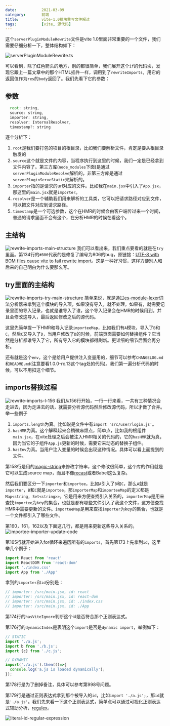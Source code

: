 ```yaml
---
date:           2021-03-09
category:       前端
title:          vite-1.0模块重写文件解读
tags:           [vite, 源代码]
---
```


这个`serverPluginModuleRewrite`文件是vite 1.0里面非常重要的一个文件，我们需要仔细分析一下，整体结构如下：
<!--more-->
![serverPluginModuleRewrite.ts](/assets/images/vite/server-plugin-module-rewrite.png)

可以看到，除了红色箭头的地方，别的都很简单，我们展开这个`if`的代码块，发现它跟上一篇文章中的那个HTML插件一样，调用到了`rewriteImports`，用它的返回值作为`res`的`body`返回了。我们先看下它的参数：

## 参数
```jsx
  root: string,
  source: string,
  importer: string,
  resolver: InternalResolver,
  timestamp?: string
```
逐个分析下：
1. `root`是我们要打包的项目的根目录，比如我们要解析文件，肯定是要从根目录触发的
2. `source`这个就是文件的内容，当程序执行到这里的时候，我们一定是已经拿到文件内容了。第三方库(`node_modules`下面)是通过`serverPluginModuleResolve`解析的，非第三方库是通过`serverPluginServeStatic`来解析的。
3. `importer`指的是请求的url对应的文件。比如我在`main.jsx`中引入了`App.jsx`，那这里的`main.jsx`就是`importer`。
4. `resolver`是一个辅助我们用来解析的工具类，它可以把请求路径对应到文件，可以把文件对应到请求路径。
5. `timestamp`是一个可选参数，这个在HMR的时候会由客户端传过来一个时间，普通的请求里面不会有这个，在分析HMR的时候在看这个。

## 主结构

![rewrite-imports-main-structure](/assets/images/vite/rewrite-imports-main-structure.png)
我们可以看出来，我们重点要看的就是在`try`里面。第134行的`#806`代表的是修复了编号为806的bug，原链接：[UTF-8 with BOM files cause vite to fail rewrite import](https://github.com/vitejs/vite/issues/806)。这是一种好习惯，这样方便别人和后来的自己明白为什么要那么写。

## try里面的主结构

![rewrite-imports-try-main-structure](/assets/images/vite/rewrite-imports-try-main-structure.png)
简单来说，就是通过[es-module-lexer]()词法分析器来拿到这个模块的导入项，如果没有导入，就不处理。如果有，就需要记录里面的导入记录，也就是谁导入了谁，这个导入记录会在HMR的时候用到。并且会修改这导入，最后返回修改之后的源代码。

这里先简单提一下HMR和导入记录`importeeMap`，比如我们有`A`模块，导入了`B`和`C`，然后`C`又导入了`D`，当用户修改了`D`的时候，前端页面需要如何替换组件？它当然是分析都谁导入了它，所有导入它的模块都得刷新。更详细的细节后面会再分析。

还有就是这个`env`，这个是给用户提供注入变量用的，细节可以参考`CHANGELOG.md`和`README.md`(注意要看1.0.0-rc.13这个tag处的代码)。我们第一遍分析代码的时候，可以不用扣这个细节。

## imports替换过程

![rewrite-imports-l-156](/assets/images/vite/rewrite-imports-l-156.png)
我们从156行开始，一行一行来看，一共有三种情况会走进去，因为走进去的话，就需要分析源代码然后修改源代码，所以才做了合并。举一些例子
1. `imports.length`为真。比如说是文件中有`import 'src/user/login.js'`。
2. `hasHMR`为真。这个解释起来会稍微麻烦点，简单点，比如我的根组件`main.jsx`，在vite处理之后会被注入HMR相关的代码的，它的`hasHMR`就为真，因为当它的子组件`App.js`更新的时候，需要它来动态的替换子组件。
3. `hasEnv`为真。当用户注入变量的时候会出现这种情况。具体可以看上面提到的文件。

第158行是用的[magic-string](https://github.com/Rich-Harris/magic-string)来修改字符串，这个修改很简单，这个库的作用就是它可以生成source map，而且不像[recast](https://github.com/benjamn/recast)或者Babel这么复杂。

然后我们要区分一下`importer`和`importee`，比如`A`引入了`B`和`C`，那么`A`就是`importer`，`B`和`C`就是`importee`，那`importerMap`和`importeeMap`的定义都是`Map<string, Set<string>>`。它是用来方便查找引入关系的，`importerMap`是用来查找`importee`为key的集合，也就是都有哪些文件引入了我这个文件，这方便查找HMR中需要更新的文件。`importeeMap`是用来查找`importer`为key的集合，也就是一个文件都引入了哪些文件。

第160，161，162以及下面这几行，都是用来更新这些导入关系的。
![importee-importer-update-code](/assets/images/vite/importee-importer-update.png)

第165行就开始进入for循环来遍历所有的`imports`，首先第173上先拿到`id`，这里举几个例子：
```jsx
import React from 'react'
import ReactDOM from 'react-dom'
import './index.css'
import App from './App'
```
拿到的`importer`和`id`分别是：
```jsx
// importer: /src/main.jsx, id: react
// importer: /src/main.jsx, id: react-dom
// importer: /src/main.jsx, id: ./index.css
// importer: /src/main.jsx, id: ./App
```

第174行的`hasViteIgnore`判断这个id是否符合那个正则表达式。

第176行的`dynamicIndex`是表明这个`import`是否是`dynamic import`，举例如下：
```jsx
// STATIC
import './a.js';
import b from './b.js';
import {c} from './c.js';

// DYNAMIC
import('./a.js').then(()=>{
  console.log('a.js is loaded dynamically');
});
```

第178行是为了删掉备注，具体可以参考第998号问题。

第179行是通过正则表达式拿到那个被导入的`id`，比如`import './a.js';`，那`id`就是`'./a.js'`。我们先来看一下这个正则表达式，简单点可以通过可视化正则表达式辅助分析，[regulex](https://jex.im/regulex/)。

![literal-id-regular-expression](/assets/images/vite/literal-id-regular-expression.png)
